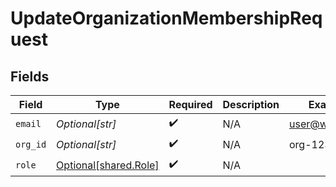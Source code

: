 # UpdateOrganizationMembershipRequest


## Fields

| Field                                                    | Type                                                     | Required                                                 | Description                                              | Example                                                  |
| -------------------------------------------------------- | -------------------------------------------------------- | -------------------------------------------------------- | -------------------------------------------------------- | -------------------------------------------------------- |
| `email`                                                  | *Optional[str]*                                          | :heavy_check_mark:                                       | N/A                                                      | user@whylabs.ai                                          |
| `org_id`                                                 | *Optional[str]*                                          | :heavy_check_mark:                                       | N/A                                                      | org-123                                                  |
| `role`                                                   | [Optional[shared.Role]](undefined/models/shared/role.md) | :heavy_check_mark:                                       | N/A                                                      |                                                          |